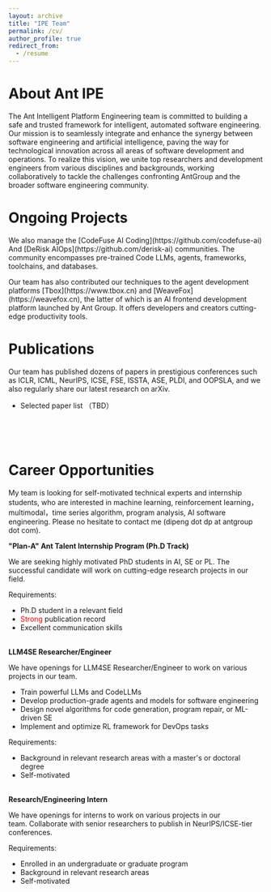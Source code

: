 ```yaml
---
layout: archive
title: "IPE Team"
permalink: /cv/
author_profile: true
redirect_from:
  - /resume
---
```


<!-- {% include base_path %} -->
<h1 class="p1">About Ant IPE</h1>
<p class="p1">The Ant Intelligent Platform Engineering team is committed to building a safe and trusted framework for intelligent, automated software engineering. Our mission is to seamlessly integrate and enhance the synergy between software engineering and artificial intelligence, paving the way for technological innovation across all areas of software development and operations. To realize this vision, we unite top researchers and development engineers from various disciplines and backgrounds, working collaboratively to tackle the challenges confronting AntGroup and the broader software engineering community.</p>

<h1 class="p1">Ongoing Projects</h1>
<p class="p1">We also manage the [CodeFuse AI Coding](https://github.com/codefuse-ai) And [DeRisk AIOps](https://github.com/derisk-ai) communities. The community encompasses pre-trained Code LLMs, agents, frameworks, toolchains, and databases. </p> 
<p> Our team has also contributed our techniques to the agent development platforms [Tbox](https://www.tbox.cn) and [WeaveFox](https://weavefox.cn), the latter of which is an AI frontend development platform launched by Ant Group. It offers developers and creators cutting-edge productivity tools.</p> 

<h1 class="p1">Publications</h1>
<p>Our team has published dozens of papers in prestigious conferences such as ICLR, ICML, NeurIPS, ICSE, FSE, ISSTA, ASE, PLDI, and OOPSLA, and we also regularly share our latest research on arXiv.&nbsp;</p>
<ul>
<li>Selected paper list （TBD）&nbsp;</li>
</ul>
<p>&nbsp;</p>
<div>&nbsp;</div>
<h1 class="p1">Career Opportunities</h1>
<p>My team is looking for self-motivated technical experts and internship students, who are interested in machine learning, reinforcement learning，multimodal，time series algorithm, program analysis, AI software engineering. Please no hesitate to contact me (dipeng dot dp at antgroup dot com).</p>
<p><strong>"Plan-A" Ant Talent Internship Program (Ph.D Track)</strong></p>
<p>We are seeking highly motivated PhD students in AI, SE or PL. The successful candidate will work on cutting-edge research projects in our field.</p>
<p>Requirements:</p>
<ul>
<li>Ph.D student in a relevant field</li>
<li><span style="color: #ff0000;">Strong</span> publication record</li>
<li>Excellent communication skills</li>
</ul>
<p><br /><strong>LLM4SE Researcher/Engineer&nbsp;</strong></p>
<p>We have openings for&nbsp;LLM4SE Researcher/Engineer&nbsp;to work on various projects in our team.</p>
<ul>
<li>Train powerful LLMs and CodeLLMs</li>
<li>Develop production-grade agents and models for software engineering</li>
<li>Design novel algorithms for code generation, program repair, or ML-driven SE</li>
<li>Implement and optimize RL framework for DevOps tasks</li>
</ul>
<p>Requirements:</p>
<ul>
<li>Background in relevant research areas&nbsp;with a master's or doctoral degree</li>
<li>Self-motivated</li>
</ul>
<p><br /><strong>Research/Engineering Intern</strong></p>
<p>We have openings for interns to work on various projects in our team.&nbsp;Collaborate with senior researchers to publish in NeurIPS/ICSE-tier conferences.</p>
<p>Requirements:</p>
<ul>
<li>Enrolled in an undergraduate or graduate program</li>
<li>Background in relevant research areas</li>
<li>Self-motivated</li>
</ul>